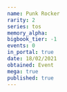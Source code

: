 ```yaml
---
name: Punk Rocker
rarity: 2
series: tos
memory_alpha:
bigbook_tier: -1
events: 0
in_portal: true
date: 18/02/2021
obtained: Event
mega: true
published: true
---
```



